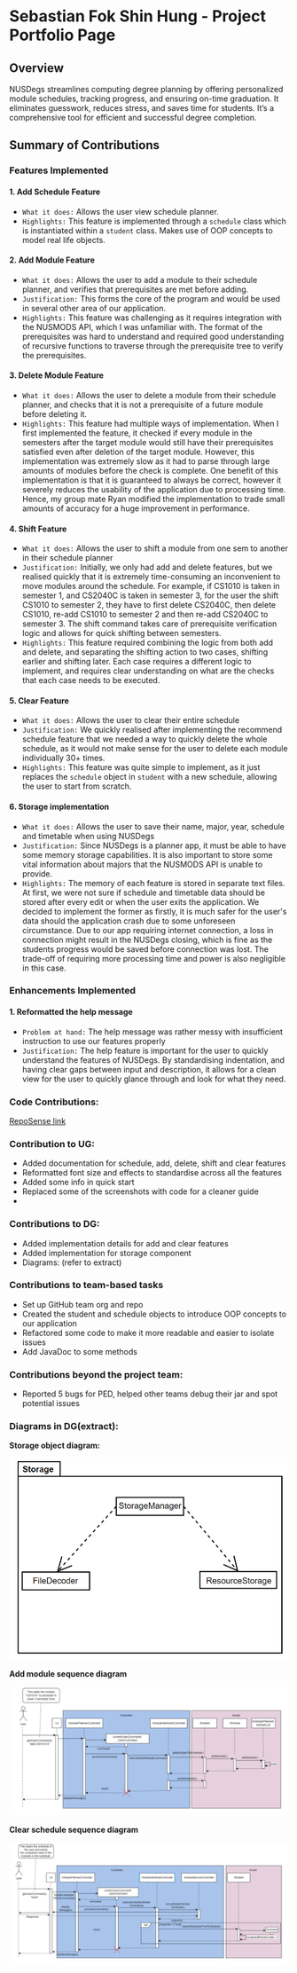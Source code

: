 # Sebastian Fok Shin Hung - Project Portfolio Page

## Overview

NUSDegs streamlines computing degree planning by offering personalized module schedules,
tracking progress, and ensuring on-time graduation. It eliminates guesswork, reduces stress,
and saves time for students. It’s a comprehensive tool for efficient and successful degree completion.

## Summary of Contributions

### Features Implemented

#### 1. Add Schedule Feature

- `What it does:` Allows the user view schedule planner.
- `Highlights:` This feature is implemented through a `schedule` class which is instantiated within a `student` class.
Makes use of OOP concepts to model real life objects.

#### 2. Add Module Feature

- `What it does:` Allows the user to add a module to their schedule planner, and verifies that prerequisites are met
before adding.
- `Justification:` This forms the core of the program and would be used in several other area of our application.
- `Highlights:` This feature was challenging as it requires integration with the NUSMODS API, which I was unfamiliar
with. The format of the prerequisites was hard to understand and required good understanding of recursive functions to
traverse through the prerequisite tree to verify the prerequisites.

#### 3. Delete Module Feature

- `What it does:` Allows the user to delete a module from their schedule planner, and checks that it is not a
prerequisite of a future module before deleting it.
- `Highlights:` This feature had multiple ways of implementation. When I first implemented the feature, it checked if
every module in the semesters after the target module would still have their prerequisites satisfied even after deletion
of the target module. However, this implementation was extremely slow as it had to parse through large amounts of
modules before the check is complete. One benefit of this implementation is that it is guaranteed to always be correct,
however it severely reduces the usability of the application due to processing time. Hence, my group mate Ryan modified
the implementation to trade small amounts of accuracy for a huge improvement in performance.

#### 4. Shift Feature

- `What it does:` Allows the user to shift a module from one sem to another in their schedule planner
- `Justification:` Initially, we only had add and delete features, but we realised quickly that it is extremely 
time-consuming an inconvenient to move modules around the schedule. For example, if CS1010 is taken in semester 1, and
CS2040C is taken in semester 3, for the user the shift CS1010 to semester 2, they have to first delete CS2040C, then 
delete CS1010, re-add CS1010 to semester 2 and then re-add CS2040C to semester 3. The shift command takes care of 
prerequisite verification logic and allows for quick shifting between semesters.
- `Highlights:` This feature required combining the logic from both add and delete, and separating the shifting action
to two cases, shifting earlier and shifting later. Each case requires a different logic to implement, and
requires clear understanding on what are the checks that each case needs to be executed.
#### 5. Clear Feature

- `What it does:` Allows the user to clear their entire schedule
- `Justification:` We quickly realised after implementing the recommend schedule feature that we needed a way to quickly
delete the whole schedule, as it would not make sense for the user to delete each module individually 30+ times.
- `Highlights:` This feature was quite simple to implement, as it just replaces the `schedule` object in `student` with
a new schedule, allowing the user to start from scratch.

#### 6. Storage implementation
- `What it does:` Allows the user to save their name, major, year, schedule and timetable when using NUSDegs
- `Justification:` Since NUSDegs is a planner app, it must be able to have some memory storage capabilities. It is also
important to store some vital information about majors that the NUSMODS API is unable to provide.
- `Highlights:` The memory of each feature is stored in separate text files. At first, we were not sure if schedule and 
timetable data should be stored after every edit or when the user exits the application. We decided to implement the
former as firstly, it is much safer for the user's data should the application crash due to some unforeseen 
circumstance. Due to our app requiring internet connection, a loss in connection might result in the NUSDegs closing,
which is fine as the students progress would be saved before connection was lost. The trade-off of requiring more
processing time and power is also negligible in this case.

### Enhancements Implemented

#### 1. Reformatted the help message

- `Problem at hand:` The help message was rather messy with insufficient instruction to use our features
properly
- `Justification:` The help feature is important for the user to quickly understand the features of NUSDegs. By
standardising indentation, and having clear gaps between input and description, it allows for a clean view for the user
to quickly glance through and look for what they need.


### Code Contributions:
[RepoSense link](https://nus-cs2113-ay2324s1.github.io/tp-dashboard/?search=sebasfok&breakdown=false&sort=groupTitle%20dsc&sortWithin=title&since=2023-09-22&timeframe=commit&mergegroup=&groupSelect=groupByRepos)

### Contribution to UG:

- Added documentation for schedule, add, delete, shift and clear features
- Reformatted font size and effects to standardise across all the features
- Added some info in quick start
- Replaced some of the screenshots with code for a cleaner guide
- 
### Contributions to DG:

- Added implementation details for add and clear features
- Added implementation for storage component
- Diagrams: (refer to extract)

### Contributions to team-based tasks

- Set up GitHub team org and repo
- Created the student and schedule objects to introduce OOP concepts to our application
- Refactored some code to make it more readable and easier to isolate issues
- Add JavaDoc to some methods

### Contributions beyond the project team:

- Reported 5 bugs for PED, helped other teams debug their jar and spot potential issues


### Diagrams in DG(extract):

**Storage object diagram:**

![StorageDiagram.png](..%2Fdiagrams%2FStorageDiagram.png)

**Add module sequence diagram**

![updatedAddModule.png](..%2Fdiagrams%2FupdatedAddModule.png)

**Clear schedule sequence diagram**

![ClearDiagram.png](..%2Fdiagrams%2FClearDiagram.png)